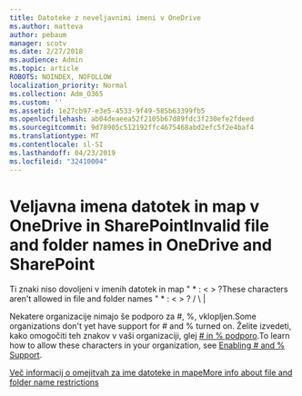 ```yaml
---
title: Datoteke z neveljavnimi imeni v OneDrive
ms.author: matteva
author: pebaum
manager: scotv
ms.date: 2/27/2018
ms.audience: Admin
ms.topic: article
ROBOTS: NOINDEX, NOFOLLOW
localization_priority: Normal
ms.collection: Adm_O365
ms.custom: ''
ms.assetid: 1e27cb97-e3e5-4533-9f49-585b63399fb5
ms.openlocfilehash: ab04deaeea52f2105b67d89fdc3f230efe2fdeed
ms.sourcegitcommit: 9d78905c512192ffc4675468abd2efc5f2e4baf4
ms.translationtype: MT
ms.contentlocale: sl-SI
ms.lasthandoff: 04/23/2019
ms.locfileid: "32410004"
---
```

# <a name="invalid-file-and-folder-names-in-onedrive-and-sharepoint"></a><span data-ttu-id="31105-102">Veljavna imena datotek in map v OneDrive in SharePoint</span><span class="sxs-lookup"><span data-stu-id="31105-102">Invalid file and folder names in OneDrive and SharePoint</span></span>

<span data-ttu-id="31105-103">Ti znaki niso dovoljeni v imenih datotek in map " \* : \< \> ?</span><span class="sxs-lookup"><span data-stu-id="31105-103">These characters aren't allowed in file and folder names " \* : \< \> ?</span></span> <span data-ttu-id="31105-104">/ \ |</span><span class="sxs-lookup"><span data-stu-id="31105-104"></span></span> 
  
<span data-ttu-id="31105-105">Nekatere organizacije nimajo še podporo za #, %, vklopljen.</span><span class="sxs-lookup"><span data-stu-id="31105-105">Some organizations don't yet have support for # and % turned on.</span></span> <span data-ttu-id="31105-106">Želite izvedeti, kako omogočiti teh znakov v vaši organizaciji, glej [# in % podporo](https://go.microsoft.com/fwlink/?linkid=862611).</span><span class="sxs-lookup"><span data-stu-id="31105-106">To learn how to allow these characters in your organization, see [Enabling # and % Support](https://go.microsoft.com/fwlink/?linkid=862611).</span></span> 
  
[<span data-ttu-id="31105-107">Več informacij o omejitvah za ime datoteke in mape</span><span class="sxs-lookup"><span data-stu-id="31105-107">More info about file and folder name restrictions</span></span>](https://go.microsoft.com/fwlink/?linkid=866430)
  

